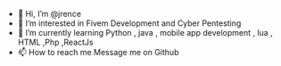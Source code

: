 - 👋 Hi, I’m @jrence
- 👀 I’m interested in Fivem Development and Cyber Pentesting 
- 🌱 I’m currently learning Python , java , mobile app development , lua , HTML ,Php ,ReactJs
- 📫 How to reach me Message me on Github

<!---
jrence/jrence is a ✨ special ✨ repository because its `README.md` (this file) appears on your GitHub profile.
You can click the Preview link to take a look at your changes.
--->
